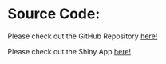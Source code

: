 # Source Code:

Please check out the GitHub Repository [here!](https://github.com/ruolinqi/panda)

Please check out the Shiny App [here!](https://ariostong.shinyapps.io/nyc_sales/)
